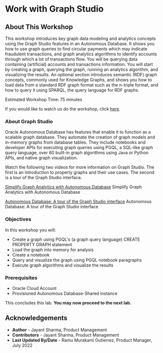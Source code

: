 # Work with Graph Studio

## About This Workshop

This workshop introduces key graph data modeling and analytics concepts using the Graph Studio features in an Autonomous Database. It shows you how to use graph queries to find circular payments which may indicate fraudulent transactions, and graph analytics algorithms to identify accounts through which a lot of transactions flow. You will be querying data containing (artificial) accounts and transactions information. You will start by creating a graph, querying the graph, running an analytics algorithm, and visualizing the results. An optional section introduces semantic (RDF) graph concepts, commonly used for Knowledge Graphs, and shows you how to load data from a standard RDF graph format such as the n-triple format, and how to query it using SPARQL, the query language for RDF graphs.

Estimated Workshop Time: 75 minutes


<if type="odbw">If you would like to watch us do the workshop, click [here](https://youtu.be/Ymk9TE9Q2K4).</if>

### About Graph Studio
Oracle Autonomous Database has features that enable it to function as a scalable graph database. They automate the creation of graph models and in-memory graphs from database tables. They include notebooks and developer APIs for executing graph queries using PGQL, a SQL-like graph query language, over 60 built-in graph algorithms using Java or Python APIs, and native graph visualization.

Watch the following two videos for more information on Graph Studio. The first is an introduction to property graphs and their use cases. The second is a tour of the Graph Studio interface.

[Simplify Graph Analytics with Autonomous Database](youtube:eCd-969hrak)   Simplify Graph Analytics with Autonomous Database   

[Autonomous Database: A tour of the Graph Studio interface](youtube:S6Q-IJcBkU0)   Autonomous Database: A tour of the Graph Studio interface

### Objectives

In this workshop you will:
* Create a graph using PGQL's (a graph query language) CREATE PROPERTY GRAPH statement
* Load the graph into memory for analysis
* Create a notebook
* Query and visualize the graph using PGQL notebook paragraphs
* Execute graph algorithms and visualize the results

### Prerequisites

* Oracle Cloud Account   
* Provisioned Autonomous Database-Shared instance  
<!---
* A database user with the correct roles and privileges for working with **Graph Studio**. That is, successful completion of Lab 1 of the [Get Started with Graph Studio workshop](https://oracle-livelabs.github.io/adb/shared/adb-graph/workshops/freetier/index.html?lab=lab-1-create-graph-user)
--->

This concludes this lab. **You may now proceed to the next lab.**

## Acknowledgements
* **Author** - Jayant Sharma, Product Management
* **Contributors** -  Jayant Sharma, Product Management
* **Last Updated By/Date** - Ramu Murakami Gutierrez, Product Manager, July 2022
